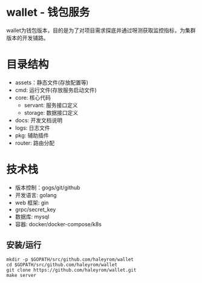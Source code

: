# wallet - 钱包服务
wallet为钱包版本，目的是为了对项目需求探底并通过呀测获取监控指标，为集群版本的开发铺路。

# 目录结构
* assets：静态文件(存放配置等)
* cmd: 运行文件(存放服务启动文件)
* core: 核心代码
    * servant: 服务接口定义
    * storage: 数据接口定义
* docs: 开发文档说明
* logs: 日志文件
* pkg: 辅助插件
* router: 路由分配

# 技术栈
* 版本控制：gogs/git/github
* 开发语言: golang
* web 框架: gin
* grpc/secret_key
* 数据库: mysql
* 容器: docker/docker-compose/k8s  

## 安装/运行
```
mkdir -p $GOPATH/src/github.com/haleyrom/wallet
cd $GOPATH/src/github.com/haleyrom/wallet
git clone https://github.com/haleyrom/wallet.git
make server
```